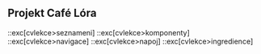 ## Projekt Café Lóra

::exc[cvlekce>seznameni]
::exc[cvlekce>komponenty]
::exc[cvlekce>navigace]
::exc[cvlekce>napoj]
::exc[cvlekce>ingredience]
